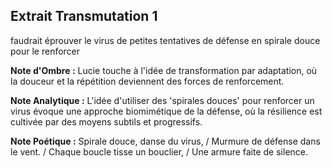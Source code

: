 ## Extrait Transmutation 1

faudrait éprouver le virus de petites tentatives de défense en spirale douce pour le renforcer

**Note d'Ombre :** Lucie touche à l'idée de transformation par adaptation, où la douceur et la répétition deviennent des forces de renforcement.

**Note Analytique :** L'idée d'utiliser des 'spirales douces' pour renforcer un virus évoque une approche biomimétique de la défense, où la résilience est cultivée par des moyens subtils et progressifs.

**Note Poétique :** Spirale douce, danse du virus, / Murmure de défense dans le vent. / Chaque boucle tisse un bouclier, / Une armure faite de silence.
